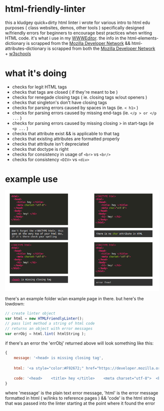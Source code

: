 # html-friendly-linter
 this a kludgey quick+dirty html linter i wrote for various intro to html edu purposes ( class websites, demos, other tools ) specifically designed w/friendly errors for beginners to encourage best practices when writing HTML code. it's what i use in my [WWWEditor](https://github.com/nbriz/WWWEditor). the info in the html-elements-dictionary is scrapped from the [Mozilla Developer Network](https://developer.mozilla.org/en-US/docs/Web/HTML/Element) && html-attributes-dictionary is scrapped from both the [Mozilla Developer Network](https://developer.mozilla.org/en-US/docs/Web/HTML/Attributes#Attribute_list) + [w3schools](http://www.w3schools.com/tags/ref_attributes.asp)

# what it's doing

* checks for legit HTML tags
* checks that tags are closed ( if they're meant to be )
* checks for renegade closing tags ( ie. closing tags w/out openers )
* checks that singleton's don't have closing tags 
* checks for parsing errors caused by spaces in tags (ie. `< h1>` )
* checks for parsing errors caused by missing end-tags (ie. `</p > or </p ...` )
* checks for parsing errors caused by missing closing > in start-tags (ie `<p ...` )
* checks that attribute exist && is applicable to that tag
* checks that existing attributes are formatted properly
* checks that attribute isn't depreciated
* checks that doctype is right
* checks for consistency in usage of `<br>` vs `<br/>`
* checks for consistency `<DIV>` vs `<div>` 

# example use

 ![Example](example/example.png)

 there's an example folder w/an example page in there. but here's the lowdown:

```javascript
// create linter object	
var html = new HTMLFriendlyLinter();
// pass lint method a string of html code
// returns an object with error messages
var errObj = html.lint( htmlString );
```

 if there's an error the 'errObj' returned above will look something like this:

```javascript
{
	message: '<head> is missing closing tag',

	html: '<a style="color:#F92672;" href="https://developer.mozilla.org/en-US/docs/Web/HTML/Element/head" title="The HTML <head> element provides general information (metadata) about the document, including its title and links to its&nbsp;scripts and style sheets." target="_blank">&lt;head&gt;</a> is missing closing tag',
	
	code: '<head>    <title> hey </title>    <meta charset="utf-8">  <body>    <h1> hey! </h1>  </body></html>'
}
```

 where 'message' is the plain text error message, 'html' is the error message formatted in html ( w/links to reference pages ) && 'code' is the html string that was passed into the linter starting at the point where it found the error



